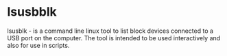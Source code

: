 # lsusbblk

lsusblk - is a command line linux tool to list block devices connected to a USB port on the computer. The tool is intended to be used interactively and also for use in scripts.

